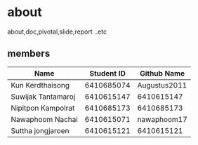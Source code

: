 # about
about,doc,pivotal,slide,report ..etc


## members

 |          Name         |  Student ID  | Github Name  |
 |-----------------------|--------------|--------------|
 |     Kun Kerdthaisong     |  6410685074  | Augustus2011 |
 |     Suwijak Tantamaroj   |  6410615147  | 6410615147 |
 |   Nipitpon Kampolrat   |  6410685173  | 6410685173 |
 |     Nawaphoom Nachai     |  6410615071  | nawaphoom17 |
 |     Suttha jongjaroen     |  6410615121  | 6410615121 |
 

